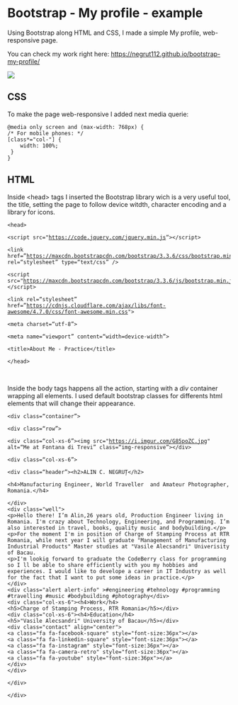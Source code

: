 # Bootstrap - My profile - example

<p>Using Bootstrap along HTML and CSS, I made a simple My profile, web-responsive page.<br>
    
You can check my work right here: <a href="https://negrut112.github.io/bootstrap-my-profile/">https://negrut112.github.io/bootstrap-my-profile/</a><br>
    
<img src="https://i.imgur.com/ttQw0Wh.jpg">

## CSS

<p>To make the page web-responsive I added next media querie:</p>
<pre><code>@media only screen and (max-width: 768px) {
/* For mobile phones: */
[class*=&quot;col-&quot;] {
    width: 100%;
 }
}
</code></pre>


## HTML

<p>Inside &lt;head&gt; tags I inserted the Bootstrap library wich is a very useful tool, the title, setting the page to follow device witdth, character encoding and a library for icons.</p>

<pre><code>&lt;head&gt;<br>
&lt;script src=&quot;<a href="https://code.jquery.com/jquery.min.js">https://code.jquery.com/jquery.min.js</a>“&gt;&lt;/script&gt;<br>
&lt;link href=”<a href="https://maxcdn.bootstrapcdn.com/bootstrap/3.3.6/css/bootstrap.min.css">https://maxcdn.bootstrapcdn.com/bootstrap/3.3.6/css/bootstrap.min.css</a>&quot; rel=“stylesheet” type=“text/css” /&gt;<br>
&lt;script src=&quot;<a href="https://maxcdn.bootstrapcdn.com/bootstrap/3.3.6/js/bootstrap.min.js">https://maxcdn.bootstrapcdn.com/bootstrap/3.3.6/js/bootstrap.min.js</a>“&gt;&lt;/script&gt;<br>
&lt;link rel=“stylesheet” href=”<a href="https://cdnjs.cloudflare.com/ajax/libs/font-awesome/4.7.0/css/font-awesome.min.css">https://cdnjs.cloudflare.com/ajax/libs/font-awesome/4.7.0/css/font-awesome.min.css</a>&quot;&gt;<br>
&lt;meta charset=“utf-8”&gt;<br>
&lt;meta name=“viewport” content=“width=device-width”&gt;<br>
&lt;title&gt;About Me - Practice&lt;/title&gt;<br>
&lt;/head&gt;</code></pre><br>

<p>Inside the body tags happens all the action, starting with a <i>div</i> container wrapping all elements. I used default bootstrap classes for differents html elements that will change their appearance.</p>

<pre><code>&lt;div class=“container”&gt;<br>
&lt;div class=“row”&gt;<br>
&lt;div class=“col-xs-6”&gt;&lt;img src=&quot;<a href="https://i.imgur.com/G85poZC.jpg">https://i.imgur.com/G85poZC.jpg</a>&quot; alt=“Me at Fontana di Trevi” class=“img-responsive”&gt;&lt;/div&gt;<br>
&lt;div class=“col-xs-6”&gt;<br>
&lt;div class=“header”&gt;&lt;h2&gt;ALIN C. NEGRUȚ&lt;/h2&gt;<br>
&lt;h4&gt;Manufacturing Engineer, World Traveller  and Amateur Photographer, Romania.&lt;/h4&gt;<br>
&lt;/div&gt;
&lt;div class=&quot;well&quot;&gt; 
&lt;p&gt;Hello there! I’m Alin,26 years old, Production Engineer living in Romania. I'm crazy about Technology, Engineering, and Programming. I’m also interested in travel, books, quality music and bodybuilding.&lt;/p&gt;
&lt;p&gt;For the moment I'm in position of Charge of Stamping Process at RTR Romania, while next year I will graduate &quot;Management of Manufacturing Industrial Products&quot; Master studies at &quot;Vasile Alecsandri&quot; Univerisity of Bacau.
&lt;p&gt;I'm lookig forward to graduate the CodeBerry class for programming so I ll be able to share efficiently with you my hobbies and experiences. I would like to develope a career in IT Industry as well for the fact that I want to put some ideas in practice.&lt;/p&gt;
&lt;/div&gt;
&lt;div class=&quot;alert alert-info&quot; &gt;#engineering #tehnology #programming #travelling #music #bodybuilding #photography&lt;/div&gt;
&lt;div class=&quot;col-xs-6&quot;&gt;&lt;h4&gt;Work&lt;/h4&gt;
&lt;h5&gt;Charge of Stamping Process, RTR Romania&lt;/h5&gt;&lt;/div&gt;
&lt;div class=&quot;col-xs-6&quot;&gt;&lt;h4&gt;Education&lt;/h4&gt;
&lt;h5&gt;&quot;Vasile Alecsandri&quot; University of Bacau&lt;/h5&gt;&lt;/div&gt;
&lt;div class=&quot;contact&quot; align=&quot;center&quot;&gt;
&lt;a class=&quot;fa fa-facebook-square&quot; style=&quot;font-size:36px&quot;&gt;&lt;/a&gt;
&lt;a class=&quot;fa fa-linkedin-square&quot; style=&quot;font-size:36px&quot;&gt;&lt;/a&gt;
&lt;a class=&quot;fa fa-instagram&quot; style=&quot;font-size:36px&quot;&gt;&lt;/a&gt;
&lt;a class=&quot;fa fa-camera-retro&quot; style=&quot;font-size:36px&quot;&gt;&lt;/a&gt;
&lt;a class=&quot;fa fa-youtube&quot; style=&quot;font-size:36px&quot;&gt;&lt;/a&gt;
&lt;/div&gt;
&lt;/div&gt;<br>
&lt;/div&gt;<br>
&lt;/div&gt;</code></pre>
